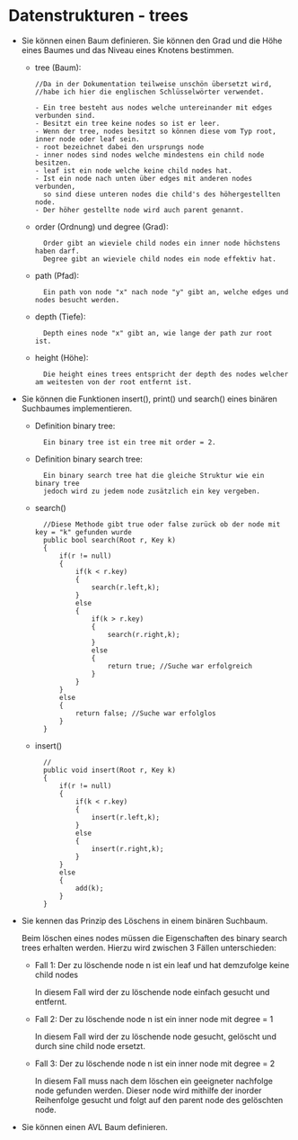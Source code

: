 # Datenstrukturen - trees
* Sie können einen Baum definieren. Sie können den Grad und die Höhe eines Baumes und das Niveau eines Knotens bestimmen. 
	*	tree (Baum):
	
			//Da in der Dokumentation teilweise unschön übersetzt wird, 
			//habe ich hier die englischen Schlüsselwörter verwendet.
			
			- Ein tree besteht aus nodes welche untereinander mit edges verbunden sind.
			- Besitzt ein tree keine nodes so ist er leer.
			- Wenn der tree, nodes besitzt so können diese vom Typ root, inner node oder leaf sein.
			- root bezeichnet dabei den ursprungs node
			- inner nodes sind nodes welche mindestens ein child node besitzen.
			- leaf ist ein node welche keine child nodes hat.
			- Ist ein node nach unten über edges mit anderen nodes verbunden, 
			  so sind diese unteren nodes die child's des höhergestellten node.
			- Der höher gestellte node wird auch parent genannt.
			
	* order (Ordnung) und degree (Grad):
	
			Order gibt an wieviele child nodes ein inner node höchstens haben darf.
			Degree gibt an wieviele child nodes ein node effektiv hat.
			
	* path (Pfad):
			
			Ein path von node "x" nach node "y" gibt an, welche edges und nodes besucht werden.
			
	* depth (Tiefe):
	
			Depth eines node "x" gibt an, wie lange der path zur root ist.
			
	* height (Höhe):
			
			Die height eines trees entspricht der depth des nodes welcher am weitesten von der root entfernt ist.
			
* Sie können die Funktionen insert(), print() und search() eines binären Suchbaumes implementieren.

	* Definition binary tree:
			
			Ein binary tree ist ein tree mit order = 2.
			
	* Definition binary search tree:
	
			Ein binary search tree hat die gleiche Struktur wie ein binary tree
			jedoch wird zu jedem node zusätzlich ein key vergeben.
			
	* search()
	
			//Diese Methode gibt true oder false zurück ob der node mit key = "k" gefunden wurde
			public bool search(Root r, Key k)
			{
				if(r != null)
				{	
					if(k < r.key)
					{
						search(r.left,k);
					}
					else
					{
						if(k > r.key)
						{
							search(r.right,k);
						}
						else
						{
							return true; //Suche war erfolgreich
						}
					}
				}
				else
				{
					return false; //Suche war erfolglos
				}
			}
			
	* insert()
	
			//
			public void insert(Root r, Key k)
			{
				if(r != null)
				{	
					if(k < r.key)
					{
						insert(r.left,k);
					}
					else
					{
						insert(r.right,k);
					}
				}
				else
				{
					add(k);
				}
			}
* Sie kennen das Prinzip des Löschens in einem binären Suchbaum.

	Beim löschen eines nodes müssen die Eigenschaften des binary search trees erhalten werden.
	Hierzu wird zwischen 3 Fällen unterschieden:
	
	* Fall 1: Der zu löschende node n ist ein leaf und hat demzufolge keine child nodes
		
		In diesem Fall wird der zu löschende node einfach gesucht und entfernt.
	
	* Fall 2: Der zu löschende node n ist ein inner node mit degree = 1
	
		In diesem Fall wird der zu löschende node gesucht, gelöscht und durch sine child node ersetzt.
		
	* Fall 3: Der zu löschende node n ist ein inner node mit degree = 2
	
		In diesem Fall muss nach dem löschen ein geeigneter nachfolge node gefunden werden.
		Dieser node wird mithilfe der inorder Reihenfolge gesucht und folgt auf den parent node des gelöschten node.
		
* Sie können einen AVL Baum definieren. 
